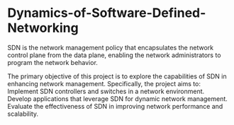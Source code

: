 # Dynamics-of-Software-Defined-Networking

SDN is the network management policy that encapsulates the network control plane from the data plane, enabling the network administrators to program the network behavior.<br />

The primary objective of this project is to explore the capabilities of SDN in enhancing network management. Specifically, the project aims to:<br />
Implement SDN controllers and switches in a network environment.<br />
Develop applications that leverage SDN for dynamic network management.<br />
Evaluate the effectiveness of SDN in improving network performance and scalability.<br />
